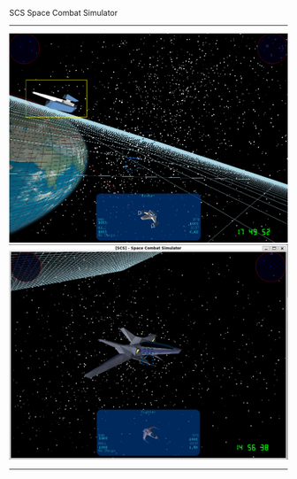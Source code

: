 SCS
Space Combat Simulator
<hr>
<img src="scs-screenshot.png">
<img src="scs-screenshot2.png">
<hr>

